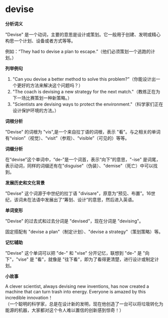 # devise

**分析词义**

  

"Devise" 是一个动词，主要的意思是设计或策划。它一般用于创建、发明或精心构思一个计划、设备或者方式等等。

  

例如：“They had to devise a plan to escape.”（他们必须策划一个逃跑的计划。）

  

**列举例句**

  

1.  "Can you devise a better method to solve this problem?”（你能设计出一个更好的方法来解决这个问题吗？）
2.  "The coach is devising a new strategy for the next match."（教练正在为下一场比赛策划一种新策略。）
3.  "Scientists are devising ways to protect the environment."（科学家们正在设计保护环境的方法。）

  

**词根分析**

  

"Devise" 的词根为 "vis",是一个来自拉丁语的词根，表示 "看"。与之相关的单词有“vision”（视觉）、“visit”（参观）、“visible”（可见的）等等。

  

**词缀分析**

  

在“devise”这个单词中，“de-”是一个词首，表示“向下”的意思，"-ise" 是词尾，表示动词，同样的词缀还有在"disguise"（伪装）、"demise"（死亡）中可以找到。

  

**发展历史和文化背景**

  

"Devise" 这个词源于中世纪的拉丁语 "divisare"，原意为“预见、布置”。16世纪，该词未在法语中发展出了“筹划、设计”的意思，然后进入英语。

  

**单词变形**

  

"Devise" 的过去式和过去分词是 "devised"，现在分词是 "devising"。

  

固定搭配有 "devise a plan"（制定计划）、"devise a strategy"（策划策略）等。

  

**记忆辅助**

  

"Devise" 这个单词可以把 "de-" 和 "vise" 分开记忆，联想到 "de-" 是 "向下"，"vise" 是 "看"，就像是 "往下看"，即为了看得更清楚，进行设计或制定计划。

  

**小故事**

  

A clever scientist, always devising new inventions, has now created a machine that can turn trash into energy. Everyone is amazed by this incredible innovation！  
（一个聪明的科学家，总是在设计新的发明，现在他创造了一台可以将垃圾转化为能源的机器，大家都对这个令人难以置信的创新感到惊奇！）
